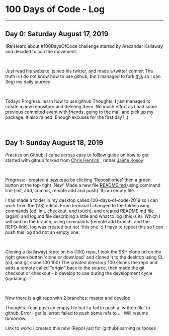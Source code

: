 <h1>100 Days of Code - Log</h1> <hr>

<h2>Day 0: Saturday August 17, 2019 </h2>

<p>(Re)Heard about #100DaysOfCode challenge started by Alexander Kallaway and decided to join the movement.</p><br>

<p>Just read his website, joined his twitter, and made a twitter commit
The truth is I do not know how to use github, but I managed to fork <a href="https://github.com/kallaway/100-days-of-code"> this</a> so I can (log) my daily journey <p><br>


<p>Todays Progress: learn how to use github
Thoughts: I just managed to create a new repository and deleting them. No much effort as I had some previous commited event with friends, going to the mall and pick up my package. It also rained. Enough excuses for the first day? :)</p><br>


<h2>Day 1: Sunday August 18, 2019 </h2>

<p>Practise on Github: I came across  easy to folllow guide on how to get started with github forked from <a href="https://github.com/maptime/getting-started-with-git-and-github"> Chris Henrick</a> , rather  <a href = "https://github.com/jkosoy?tab=repositories">Jaime Kosoy</a></p><br>

<p>Progress: I created a  <a href="https://github.com/LujiAnna/100-days-of-code-2019.git">new repo</a> by clicking 'Repositiories' then a green button at the top-right 'New'
Made a new file  <a href ="https://github.com/LujiAnna/100-days-of-code-2019/blob/master/README.md"> README.md </a> using command line (init, add, commit, remote add and push). Its an empty file.</p>

<p>I had made a folder in my desktop called 100-days-of-code-2019 so I can work from the (VS) editor. From terminal I changed to the folder using commands (cd, init, checkout, and touch), and created  README.md file (again) and log.md file describing a little and what to log (this is it). Which I will add on the branch, using commands (remote add branch, and the REPO-link). log was created but not 'this one' :) I have to repeat this so I can push this log and not an empty one.  <p><br>

<p>Cloning a (kallaway) repo: on his (100) repo, I took the SSH clone url on the right green button 'clone or download' and cloned it to the desktop using CL (cd, and git clone 100 100)
The created directory 100 clones the repo and adds a remote called "origin" back to the source. then made the git checkout or checkout - b develop to use during the development cycle (updating)<p><br>

<p>Now there is a git repo with 2 branches: master and develop</p>





<p>Thoughts: I can push an empty file but I a fail to push a 'written file' to github. Error I get is 'error: failed to push some refs to ...' Will resume tomorrow.

Link to work: I created this new (Repo) just for (github)learning purposes</p>
